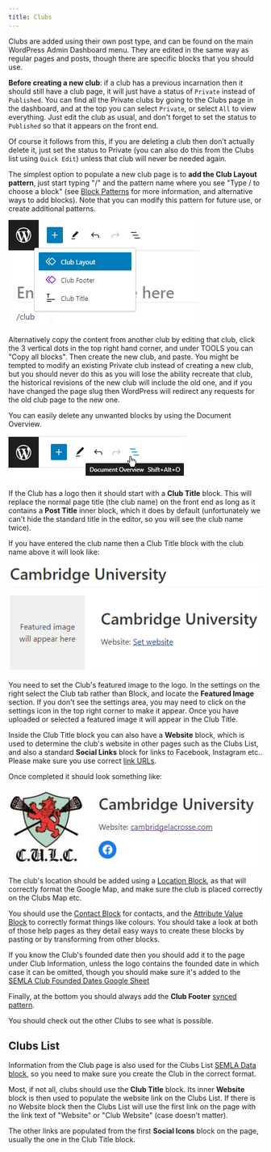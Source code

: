 ```yaml
---
title: Clubs
---
```


Clubs are added using their own post type, and can be found on the main WordPress Admin Dashboard menu. They are edited in the same way as regular pages and posts, though there are specific blocks that you should use.

**Before creating a new club**: if a club has a previous incarnation then it should still have a club page, it will just have a status of `Private` instead of `Published`. You can find all the Private clubs by going to the Clubs page in the dashboard, and at the top you can select `Private`, or select `All` to view everything. Just edit the club as usual, and don't forget to set the status to `Published` so that it appears on the front end.

Of course it follows from this, if you are deleting a club then don't actually delete it, just set the status to Private (you can also do this from the Clubs list using `Quick Edit`) unless that club will never be needed again.

The simplest option to populate a new club page is to **add the Club Layout pattern**, just start typing "/" and the pattern name where you see "Type / to choose a block" (see [Block Patterns](patterns.md) for more information, and alternative ways to add blocks). Note that you can modify this pattern for future use, or create additional patterns.

![Select A Pattern or Block](assets/img/block-select-pattern.png)

Alternatively copy the content from another club by editing that club, click the 3 vertical dots in the top right hand corner, and under TOOLS you can "Copy all blocks". Then create the new club, and paste. You might be tempted to modify an existing Private club instead of creating a new club, but you should never do this as you will lose the ability recreate that club, the historical revisions of the new club will include the old one, and if you have changed the page slug then WordPress will redirect any requests for the old club page to the new one.

You can easily delete any unwanted blocks by using the Document Overview.

![Document Overview](/assets/img/overview.png)

If the Club has a logo then it should start with a **Club Title** block. This will replace the normal page title (the club name) on the front end as long as it contains a **Post Title** inner block, which it does by default (unfortunately we can't hide the standard title in the editor, so you will see the club name twice).

If you have entered the club name then a Club Title block with the club name above it will look like:

![Empty Club Title](assets/img/club-title-empty.png)

You need to set the Club's featured image to the logo. In the settings on the right select the Club tab rather than Block, and locate the **Featured Image** section. If you don't see the settings area, you may need to click on the settings icon in the top right corner to make it appear. Once you have uploaded or selected a featured image it will appear in the Club Title.

Inside the Club Title block you can also have a **Website** block, which is used to determine the club's website in other pages such as the Clubs List, and also a standard **Social Links** block for links to Facebook, Instagram etc.. Please make sure you use correct [link URLs](editing.md#link-url).

Once completed it should look something like:

![Completed Club Title](assets/img/club-title-filled.jpg)

The club's location should be added using a [Location Block](location.md), as that will correctly format the Google Map, and make sure the club is placed correctly on the Clubs Map etc.

You should use the [Contact Block](contact.md) for contacts, and the [Attribute Value Block](attribute-value.md) to correctly format things like colours. You should take a look at both of those help pages as they detail easy ways to create these blocks by pasting or by transforming from other blocks.

If you know the Club's founded date then you should add it to the page under Club Information, unless the logo contains the founded date in which case it can be omitted, though you should make sure it's added to the [SEMLA Club Founded Dates Google Sheet](https://docs.google.com/spreadsheets/d/1_FFVi4FSQ5mW2Ory7X4gIRy-0JHlQEC3Zx6KJfQyusw/edit?usp=sharing)

Finally, at the bottom you should always add the **Club Footer** [synced pattern](patterns.md#synced-patterns).

You should check out the other Clubs to see what is possible.

## Clubs List

Information from the Club page is also used for the Clubs List [SEMLA Data block](semla-data.md), so you need to make sure you create the Club in the correct format.

Most, if not all, clubs should use the **Club Title** block. Its inner **Website** block is then used to populate the website link on the Clubs List. If there is no Website block then the Clubs List will use the first link on the page with the link text of "Website" or "Club Website" (case doesn't matter).

The other links are populated from the first **Social Icons** block on the page, usually the one in the Club Title block.
